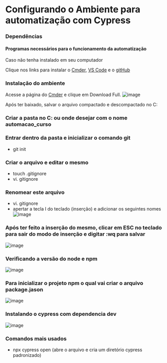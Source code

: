 # Configurando o Ambiente para automatização com Cypress

### Dependências

#### Programas necessários para o funcionamento da automatização

Caso não tenha instalado em seu computador

Clique nos links para instalar o [Cmder](https://cmder.net/), [VS Code](https://code.visualstudio.com/download) e o [gitHub](https://git-scm.com/downloads)

### Instalação do ambiente
Acesse a página do [Cmder](https://cmder.net/) e clique em Download Full.
![image](https://user-images.githubusercontent.com/81827985/150981429-d474e23d-62a7-45de-a92a-9e46f0829623.png)

Após ter baixado, salvar o arquivo compactado e descompactado no C:

### Criar a pasta no C: ou onde desejar com o nome automacao_curso

### Entrar dentro da pasta e inicializar o comando git
  - git init

### Criar o arquivo e editar o mesmo
  - touch .gitignore
  - vi. gitignore

### Renomear este arquivo
  - vi. gitignore
  - apertar a tecla I do teclado (inserção) e adicionar os seguintes nomes
![image](https://user-images.githubusercontent.com/81827985/150982886-1fd8cc49-39dc-46ee-985d-7a41c15f18ed.png)

### Após ter feito a inserção do mesmo, clicar em ESC no teclado para sair do modo de inserção e digitar :wq para salvar
![image](https://user-images.githubusercontent.com/81827985/150983120-028ab0a1-0c54-442a-9fdb-cdca634fbe0f.png)

### Verificando a versão do node e npm
![image](https://user-images.githubusercontent.com/81827985/150983246-d024ad62-2510-454a-8fcc-9e7022d66c56.png)

### Para inicializar o projeto npm o qual vai criar o arquivo package.jason 
![image](https://user-images.githubusercontent.com/81827985/150983777-072ae2dd-2d67-4d3b-b61a-d01f9e174123.png)

### Instalando o cypress com dependencia dev
![image](https://user-images.githubusercontent.com/81827985/150983988-d8d50a30-83ab-4b3a-84e1-cd3a5306ab3b.png)

### Comandos mais usados
- npx cypress open (abre o arquivo e cria um diretório cypress padronizado)
